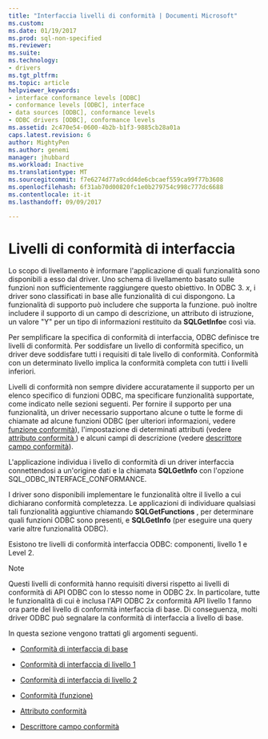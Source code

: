 ```yaml
---
title: "Interfaccia livelli di conformità | Documenti Microsoft"
ms.custom: 
ms.date: 01/19/2017
ms.prod: sql-non-specified
ms.reviewer: 
ms.suite: 
ms.technology:
- drivers
ms.tgt_pltfrm: 
ms.topic: article
helpviewer_keywords:
- interface conformance levels [ODBC]
- conformance levels [ODBC], interface
- data sources [ODBC], conformance levels
- ODBC drivers [ODBC], conformance levels
ms.assetid: 2c470e54-0600-4b2b-b1f3-9885cb28a01a
caps.latest.revision: 6
author: MightyPen
ms.author: genemi
manager: jhubbard
ms.workload: Inactive
ms.translationtype: MT
ms.sourcegitcommit: f7e6274d77a9cdd4de6cbcaef559ca99f77b3608
ms.openlocfilehash: 6f31ab70d00820fc1e0b279754c998c777dc6688
ms.contentlocale: it-it
ms.lasthandoff: 09/09/2017

---
```

# <a name="interface-conformance-levels"></a>Livelli di conformità di interfaccia
Lo scopo di livellamento è informare l'applicazione di quali funzionalità sono disponibili a esso dal driver. Uno schema di livellamento basato sulle funzioni non sufficientemente raggiungere questo obiettivo. In ODBC 3. *x*, i driver sono classificati in base alle funzionalità di cui dispongono. La funzionalità di supporto può includere che supporta la funzione. può inoltre includere il supporto di un campo di descrizione, un attributo di istruzione, un valore "Y" per un tipo di informazioni restituito da **SQLGetInfo**e così via.  
  
 Per semplificare la specifica di conformità di interfaccia, ODBC definisce tre livelli di conformità. Per soddisfare un livello di conformità specifico, un driver deve soddisfare tutti i requisiti di tale livello di conformità. Conformità con un determinato livello implica la conformità completa con tutti i livelli inferiori.  
  
 Livelli di conformità non sempre dividere accuratamente il supporto per un elenco specifico di funzioni ODBC, ma specificare funzionalità supportate, come indicato nelle sezioni seguenti. Per fornire il supporto per una funzionalità, un driver necessario supportano alcune o tutte le forme di chiamate ad alcune funzioni ODBC (per ulteriori informazioni, vedere [funzione conformità](../../../odbc/reference/develop-app/function-conformance.md)), l'impostazione di determinati attributi (vedere [attributo conformità ](../../../odbc/reference/develop-app/attribute-conformance.md)) e alcuni campi di descrizione (vedere [descrittore campo conformità](../../../odbc/reference/develop-app/descriptor-field-conformance.md)).  
  
 L'applicazione individua i livello di conformità di un driver interfaccia connettendosi a un'origine dati e la chiamata **SQLGetInfo** con l'opzione SQL_ODBC_INTERFACE_CONFORMANCE.  
  
 I driver sono disponibili implementare le funzionalità oltre il livello a cui dichiarano conformità completezza. Le applicazioni di individuare qualsiasi tali funzionalità aggiuntive chiamando **SQLGetFunctions** , per determinare quali funzioni ODBC sono presenti, e **SQLGetInfo** (per eseguire una query varie altre funzionalità ODBC).  
  
 Esistono tre livelli di conformità interfaccia ODBC: componenti, livello 1 e Level 2.  
  
> [!NOTE]  
>  Questi livelli di conformità hanno requisiti diversi rispetto ai livelli di conformità di API ODBC con lo stesso nome in ODBC 2*x*. In particolare, tutte le funzionalità di cui è inclusa l'API ODBC 2*x* conformità API livello 1 fanno ora parte del livello di conformità interfaccia di base. Di conseguenza, molti driver ODBC può segnalare la conformità di interfaccia a livello di base.  
  
 In questa sezione vengono trattati gli argomenti seguenti.  
  
-   [Conformità di interfaccia di base](../../../odbc/reference/develop-app/core-interface-conformance.md)  
  
-   [Conformità di interfaccia di livello 1](../../../odbc/reference/develop-app/level-1-interface-conformance.md)  
  
-   [Conformità di interfaccia di livello 2](../../../odbc/reference/develop-app/level-2-interface-conformance.md)  
  
-   [Conformità (funzione)](../../../odbc/reference/develop-app/function-conformance.md)  
  
-   [Attributo conformità](../../../odbc/reference/develop-app/attribute-conformance.md)  
  
-   [Descrittore campo conformità](../../../odbc/reference/develop-app/descriptor-field-conformance.md)

